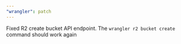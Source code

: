 ```yaml
---
"wrangler": patch
---
```


Fixed R2 create bucket API endpoint. The `wrangler r2 bucket create` command should work again
